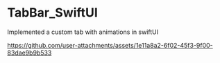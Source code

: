 # TabBar_SwiftUI
Implemented a custom tab with animations in swiftUI


https://github.com/user-attachments/assets/1e11a8a2-6f02-45f3-9f00-83dae9b9b533


